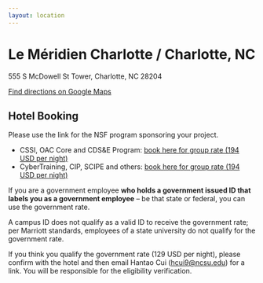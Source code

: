 ```yaml
---
layout: location
---
```


<h1 class="display-4 text-break"> Le Méridien Charlotte / Charlotte, NC </h1>

<p class="lead">555 S McDowell St Tower, Charlotte, NC 28204</p>

[Find directions on Google Maps](https://www.google.com/maps/dir//555+S+McDowell+St,+Charlotte,+NC+28204/@35.2168824,-80.8411386,17z/data=!4m18!1m8!3m7!1s0x88569f898c303825:0xd8c3d86b867f9085!2s555+S+McDowell+St,+Charlotte,+NC+28204!3b1!8m2!3d35.216878!4d-80.8385637!16s%2Fg%2F11bw3y_fz9!4m8!1m0!1m5!1m1!1s0x88569f898c303825:0xd8c3d86b867f9085!2m2!1d-80.8385637!2d35.216878!3e2?entry=ttu)

## Hotel Booking

Please use the link for the NSF program sponsoring your project.

- CSSI, OAC Core and CDS&E Program: [book here for group rate (194 USD per night)](https://nam04.safelinks.protection.outlook.com/?url=https%3A%2F%2Fwww.marriott.com%2Fevents%2Fstart.mi%3Fid%3D1720731597456%26key%3DGRP&data=05%7C02%7Ch.cui%40okstate.edu%7Cae7d391b05034f04f0aa08dca1efbc7b%7C2a69c91de8494e34a230cdf8b27e1964%7C0%7C0%7C638563298266052510%7CUnknown%7CTWFpbGZsb3d8eyJWIjoiMC4wLjAwMDAiLCJQIjoiV2luMzIiLCJBTiI6Ik1haWwiLCJXVCI6Mn0%3D%7C0%7C%7C%7C&sdata=3djcKaV7z6jAZuEPyC6fq98qX3mbrpS23wnBGH1iCkI%3D&reserved=0)
- CyberTraining, CIP, SCIPE and others: [book here for group rate (194 USD per night)](https://nam04.safelinks.protection.outlook.com/?url=https%3A%2F%2Furldefense.com%2Fv3%2F__https%3A%2Fwww.marriott.com%2Fevents%2Fstart.mi%3Fid%3D1720725959226%26key%3DGRP__%3B!!Mih3wA!CaRqBqTP1tfJIp8vO7w9FPeGHTi-aqEW3PVGIughze-K93rreYYbziI-1KS4TxsFvf63TZraeoZtaQrZOnnOBRFn%24&data=05%7C02%7Ch.cui%40okstate.edu%7C1b2e858079ea4d93aabd08dca1e7d1e9%7C2a69c91de8494e34a230cdf8b27e1964%7C0%7C0%7C638563264235254704%7CUnknown%7CTWFpbGZsb3d8eyJWIjoiMC4wLjAwMDAiLCJQIjoiV2luMzIiLCJBTiI6Ik1haWwiLCJXVCI6Mn0%3D%7C0%7C%7C%7C&sdata=71wbwb6MInDB%2FuXsdKxKf8t7XJ96IwjfW0zBgCLpZMo%3D&reserved=0)

If you are a government employee **who holds a government issued ID that labels
you as a government employee** – be that state or federal, you can use the
government rate.

A campus ID does not qualify as a valid ID to receive the government rate; per
Marriott standards, employees of a state university do not qualify for the
government rate.

If you think you qualify the government rate (129 USD per
night), please confirm with the hotel and then email Hantao Cui (hcui9@ncsu.edu)
for a link. You will be responsible for the eligibility verification.
